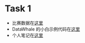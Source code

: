 # Task 1

- 比赛数据在[这里](./data/)
- DataWhale 的小白示例代码在[这里](./baseline.ipynb)
- 个人笔记在[这里](./my_baseline.ipynb)

